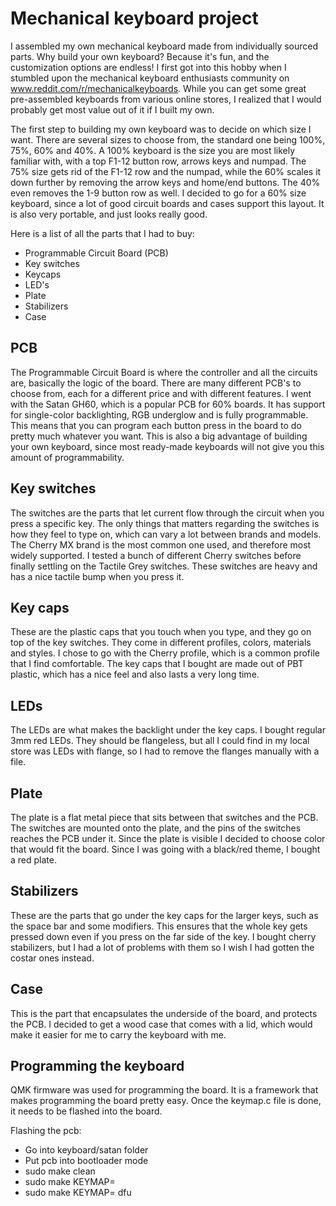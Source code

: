 # Mechanical keyboard project

I assembled my own mechanical keyboard made from individually sourced parts. Why build your own keyboard? Because it's fun, and the customization options are endless! I first got into this hobby when I stumbled upon the mechanical keyboard enthusiasts community on www.reddit.com/r/mechanicalkeyboards. While you can get some great pre-assembled keyboards from various online stores, I realized that I would probably get most value out of it if I built my own. 

The first step to building my own keyboard was to decide on which size I want. There are several sizes to choose from, the standard one being 100%, 75%, 60% and 40%. A 100% keyboard is the size you are most likely familiar with, with a top F1-12 button row, arrows keys and numpad. The 75% size gets rid of the F1-12 row and the numpad, while the 60% scales it down further by removing the arrow keys and home/end buttons. The 40% even removes the 1-9 button row as well. I decided to go for a 60% size keyboard, since a lot of good circuit boards and cases support this layout. It is also very portable, and just looks really good.

Here is a list of all the parts that I had to buy:

- Programmable Circuit Board (PCB)
- Key switches
- Keycaps
- LED's
- Plate
- Stabilizers
- Case 

## PCB

The Programmable Circuit Board is where the controller and all the circuits are, basically the logic of the board. There are many different PCB's to choose from, each for a different price and with different features. I went with the Satan GH60, which is a popular PCB for 60% boards. It has support for single-color backlighting, RGB underglow and is fully programmable. This means that you can program each button press in the board to do pretty much whatever you want. This is also a big advantage of building your own keyboard, since most ready-made keyboards will not give you this amount of programmability. 

## Key switches

The switches are the parts that let current flow through the circuit when you press a specific key. The only things that matters regarding the switches is how they feel to type on, which can vary a lot between brands and models. The Cherry MX brand is the most common one used, and therefore most widely supported. I tested a bunch of different Cherry switches before finally settling on the Tactile Grey switches. These switches are heavy and has a nice tactile bump when you press it.

## Key caps

These are the plastic caps that you touch when you type, and they go on top of the key switches. They come in different profiles, colors, materials and styles. I chose to go with the Cherry profile, which is a common profile that I find comfortable. The key caps that I bought are made out of PBT plastic, which has a nice feel and also lasts a very long time. 

## LEDs

The LEDs are what makes the backlight under the key caps. I bought regular 3mm red LEDs. They should be flangeless, but all I could find in my local store was LEDs with flange, so I had to remove the flanges manually with a file.

## Plate

The plate is a flat metal piece that sits between that switches and the PCB. The switches are mounted onto the plate, and the pins of the switches reaches the PCB under it. Since the plate is visible I decided to choose color that would fit the board. Since I was going with a black/red theme, I bought a red plate.

## Stabilizers

These are the parts that go under the key caps for the larger keys, such as the space bar and some modifiers. This ensures that the whole key gets pressed down even if you press on the far side of the key. I bought cherry stabilizers, but I had a lot of problems with them so I wish I had gotten the costar ones instead. 

## Case

This is the part that encapsulates the underside of the board, and protects the PCB. I decided to get a wood case that comes with a lid, which would make it easier for me to carry the keyboard with me. 

## Programming the keyboard

QMK firmware was used for programming the board. It is a framework that makes programming the board pretty easy. Once the keymap.c file is done, it needs to be flashed into the board.

Flashing the pcb:
- Go into keyboard/satan folder
- Put pcb into bootloader mode
- sudo make clean
- sudo make KEYMAP=<keymap>
- sudo make KEYMAP=<keymap> dfu



